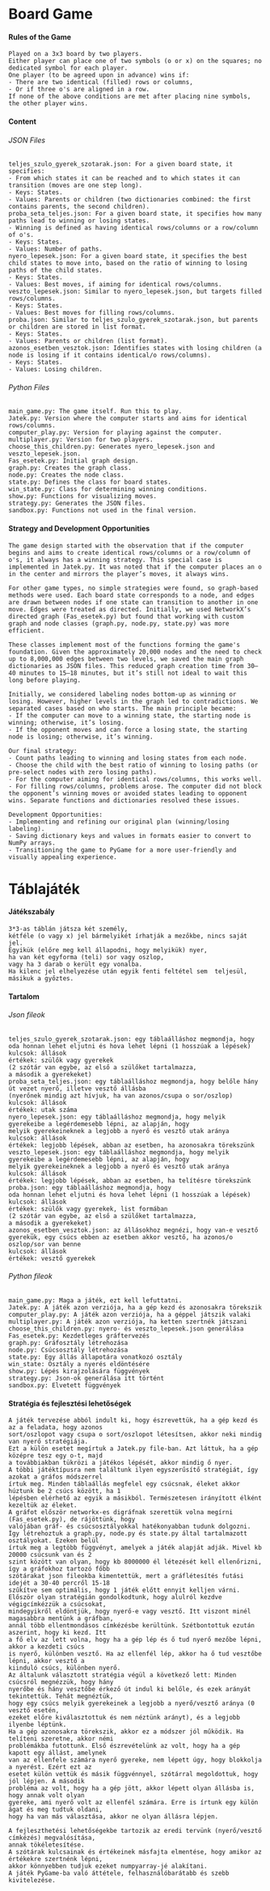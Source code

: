 # Board Game
#### Rules of the Game
    Played on a 3x3 board by two players.
    Either player can place one of two symbols (o or x) on the squares; no dedicated symbol for each player.
    One player (to be agreed upon in advance) wins if:
    - There are two identical (filled) rows or columns,
    - Or if three o's are aligned in a row.
    If none of the above conditions are met after placing nine symbols, the other player wins.

#### Content
###### JSON Files
    teljes_szulo_gyerek_szotarak.json: For a given board state, it specifies:
    - From which states it can be reached and to which states it can transition (moves are one step long).
    - Keys: States.
    - Values: Parents or children (two dictionaries combined: the first contains parents, the second children).
    proba_seta_teljes.json: For a given board state, it specifies how many paths lead to winning or losing states.
    - Winning is defined as having identical rows/columns or a row/column of o's.
    - Keys: States.
    - Values: Number of paths.
    nyero_lepesek.json: For a given board state, it specifies the best child states to move into, based on the ratio of winning to losing paths of the child states.
    - Keys: States.
    - Values: Best moves, if aiming for identical rows/columns.
    veszto_lepesek.json: Similar to nyero_lepesek.json, but targets filled rows/columns.
    - Keys: States.
    - Values: Best moves for filling rows/columns.
    proba.json: Similar to teljes_szulo_gyerek_szotarak.json, but parents or children are stored in list format.
    - Keys: States.
    - Values: Parents or children (list format).
    azonos_esetben_vesztok.json: Identifies states with losing children (a node is losing if it contains identical/o rows/columns).
    - Keys: States.
    - Values: Losing children.

###### Python Files
    main_game.py: The game itself. Run this to play.
    Jatek.py: Version where the computer starts and aims for identical rows/columns.
    computer_play.py: Version for playing against the computer.
    multiplayer.py: Version for two players.
    choose_this_children.py: Generates nyero_lepesek.json and veszto_lepesek.json.
    Fas_esetek.py: Initial graph design.
    graph.py: Creates the graph class.
    node.py: Creates the node class.
    state.py: Defines the class for board states.
    win_state.py: Class for determining winning conditions.
    show.py: Functions for visualizing moves.
    strategy.py: Generates the JSON files.
    sandbox.py: Functions not used in the final version.

#### Strategy and Development Opportunities
    The game design started with the observation that if the computer begins and aims to create identical rows/columns or a row/column of o's, it always has a winning strategy. This special case is implemented in Jatek.py. It was noted that if the computer places an o in the center and mirrors the player’s moves, it always wins.

    For other game types, no simple strategies were found, so graph-based methods were used. Each board state corresponds to a node, and edges are drawn between nodes if one state can transition to another in one move. Edges were treated as directed. Initially, we used NetworkX’s directed graph (Fas_esetek.py) but found that working with custom graph and node classes (graph.py, node.py, state.py) was more efficient.

    These classes implement most of the functions forming the game's foundation. Given the approximately 20,000 nodes and the need to check up to 8,000,000 edges between two levels, we saved the main graph dictionaries as JSON files. This reduced graph creation time from 30–40 minutes to 15–18 minutes, but it’s still not ideal to wait this long before playing.

    Initially, we considered labeling nodes bottom-up as winning or losing. However, higher levels in the graph led to contradictions. We separated cases based on who starts. The main principle became:
    - If the computer can move to a winning state, the starting node is winning; otherwise, it’s losing.
    - If the opponent moves and can force a losing state, the starting node is losing; otherwise, it’s winning.

    Our final strategy:
    - Count paths leading to winning and losing states from each node.
    - Choose the child with the best ratio of winning to losing paths (or pre-select nodes with zero losing paths).
    - For the computer aiming for identical rows/columns, this works well.
    - For filling rows/columns, problems arose. The computer did not block the opponent’s winning moves or avoided states leading to opponent wins. Separate functions and dictionaries resolved these issues.

    Development Opportunities:
    - Implementing and refining our original plan (winning/losing labeling).
    - Saving dictionary keys and values in formats easier to convert to NumPy arrays.
    - Transitioning the game to PyGame for a more user-friendly and visually appealing experience.


# Táblajáték
#### Játékszabály
    3*3-as táblán játsza két személy, 
    kétféle (o vagy x) jel bármelyikét írhatják a mezőkbe, nincs saját jel.
    Egyikük (előre meg kell állapodni, hogy melyikük) nyer,
    ha van két egyforma (teli) sor vagy oszlop,
    vagy ha 3 darab o került egy vonalba. 
    Ha kilenc jel elhelyezése után egyik fenti feltétel sem  teljesül,
    másikuk a győztes.

#### Tartalom
###### Json fileok
    teljes_szulo_gyerek_szotarak.json: egy táblaálláshoz megmondja, hogy 
    oda honnan lehet eljutni és hova lehet lépni (1 hosszúak a lépések)
    kulcsok: állások
    értékek: szülők vagy gyerekek
    (2 szótár van egybe, az első a szülőket tartalmazza,
    a második a gyerekeket)
    proba_seta_teljes.json: egy táblaálláshoz megmondja, hogy belőle hány
    út vezet nyerő, illetve vesztő állásba 
    (nyerőnek mindig azt hívjuk, ha van azonos/csupa o sor/oszlop)
    kulcsok: állások
    értékek: utak száma
    nyero_lepesek.json: egy táblaálláshoz megmondja, hogy melyik 
    gyerekeibe a legérdemesebb lépni, az alapján, hogy 
    melyik gyerekeineknek a legjobb a nyerő és vesztő utak aránya
    kulcsok: állások
    értékek: legjobb lépések, abban az esetben, ha azonosakra törekszünk
    veszto_lepesek.json: egy táblaálláshoz megmondja, hogy melyik 
    gyerekeibe a legérdemesebb lépni, az alapján, hogy 
    melyik gyerekeineknek a legjobb a nyerő és vesztő utak aránya
    kulcsok: állások
    értékek: legjobb lépések, abban az esetben, ha telítésre törekszünk
    proba.json: egy táblaálláshoz megmondja, hogy 
    oda honnan lehet eljutni és hova lehet lépni (1 hosszúak a lépések)
    kulcsok: állások
    értékek: szülők vagy gyerekek, list formában
    (2 szótár van egybe, az első a szülőket tartalmazza,
    a második a gyerekeket)
    azonos_esetben_vesztok.json: az állásokhoz megnézi, hogy van-e vesztő
    gyerekük, egy csúcs ebben az esetben akkor vesztő, ha azonos/o 
    oszlop/sor van benne
    kulcsok: állások
    értékek: vesztő gyerekek
###### Python fileok
    main_game.py: Maga a játék, ezt kell lefuttatni.
    Jatek.py: A játék azon verziója, ha a gép kezd és azonosakra törekszik
    computer_play.py: A játék azon verziója, ha a géppel játszik valaki
    multiplayer.py: A játék azon verziója, ha ketten szertnék játszani
    choose_this_children.py: nyero- és veszto_lepesek.json generálása
    Fas_esetek.py: Kezdetleges gráftervezés
    graph.py: Gráfosztály létrehozása
    node.py: Csúcsosztály létrehozása
    state.py: Egy állás állapotára vonatkozó osztály
    win_state: Osztály a nyerés eldöntésére
    show.py: Lépés kirajzolására függvények
    strategy.py: Json-ok generálása itt történt
    sandbox.py: Elvetett függvények


#### Stratégia és fejlesztési lehetőségek

    A játék tervezése abból indult ki, hogy észrevettük, ha a gép kezd és az a feladata, hogy azonos
    sort/oszlopot vagy csupa o sort/oszlopot létesítsen, akkor neki mindig van nyerő stratégiája.
    Ezt a külön esetet megírtuk a Jatek.py file-ban. Azt láttuk, ha a gép középre tesz egy o-t, majd 
    a továbbiakban tükrözi a játékos lépését, akkor mindig ő nyer.
    A többi játéktípusra nem találtunk ilyen egyszerűsítő stratégiát, így azokat a gráfos módszerrel
    írtuk meg. Minden táblaállás megfelel egy csúcsnak, éleket akkor húztunk be 2 csúcs között, ha 1
    lépésben elérhető az egyik a másikból. Természetesen irányított élként kezeltük az éleket. 
    A gráfot először networkx-es digráfnak szerettük volna megírni (Fas_esetek.py), de rájöttünk, hogy
    valójában gráf- és csúcsosztályokkal hatékonyabban tudunk dolgozni.
    Így létrehoztuk a graph.py, node.py és state.py által tartalmazott osztályokat. Ezeken belül
    írtuk meg a legtöbb függvényt, amelyek a játék alapját adják. Mivel kb 20000 csúcsunk van és 2 
    szint között van olyan, hogy kb 8000000 él létezését kell ellenőrizni, így a gráfokhoz tartozó főbb 
    szótárakat json fileokba kimentettük, mert a gráflétesítés futási idejét a 30-40 percről 15-18
    szűkítve sem optimális, hogy 1 játék előtt ennyit kelljen várni.
    Először olyan stratégián gondolkodtunk, hogy alulról kezdve végigcímkézzük a csúcsokat,
    mindegyikről eldöntjük, hogy nyerő-e vagy vesztő. Itt viszont minél magasabbra mentünk a gráfban,
    annál több ellentmondásos címkézésbe kerültünk. Szétbontottuk ezután aszerint, hogy ki kezd. Itt 
    a fő elv az lett volna, hogy ha a gép lép és ő tud nyerő mezőbe lépni, akkor a kezdeti csúcs 
    is nyerő, különben vesztő. Ha az ellenfél lép, akkor ha ő tud vesztőbe lépni, akkor vesztő a 
    kiinduló csúcs, különben nyerő.
    Az általunk választott stratégia végül a következő lett: Minden csúcsról megnézzük, hogy hány
    nyerőbe és hány vesztőbe érkező út indul ki belőle, és ezek arányát tekintettük. Tehát megnéztük,
    hogy egy csúcs melyik gyerekeinek a legjobb a nyerő/vesztő aránya (0 vesztő esetén,
    ezeket előre kiválasztottuk és nem néztünk arányt), és a legjobb ilyenbe léptünk.
    Ha a gép azonosakra törekszik, akkor ez a módszer jól működik. Ha telíteni szeretne, akkor némi
    problémákba futottunk. Első észrevételünk az volt, hogy ha a gép kapott egy állást, amelynek
    van az ellenfele számára nyerő gyereke, nem lépett úgy, hogy blokkolja a nyerést. Ezért ezt az
    esetet külön vettük és másik függvénnyel, szótárral megoldottuk, hogy jól lépjen. A második 
    probléma az volt, hogy ha a gép jött, akkor lépett olyan állásba is, hogy annak volt olyan 
    gyereke, ami nyerő volt az ellenfél számára. Erre is írtunk egy külön ágat és meg tudtuk oldani,
    hogy ha van más választása, akkor ne olyan állásra lépjen.
    
    A fejleszthetési lehetőségekbe tartozik az eredi tervünk (nyerő/vesztő címkézés) megvalósítása, 
    annak tökéletesítése.
    A szótárak kulcsainak és értékeinek másfajta elmentése, hogy amikor az értékekre szertnénk lépni,
    akkor könnyebben tudjuk ezeket numpyarray-jé alakítani.
    A játék PyGame-ba való áttétele, felhasználóbarátabb és szebb kivitelezése.
    
